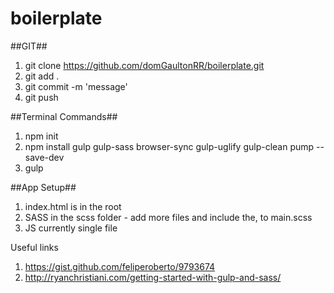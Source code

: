 # boilerplate #

##GIT##
1. git clone https://github.com/domGaultonRR/boilerplate.git
2. git add .
3. git commit -m 'message'
4. git push


##Terminal Commands##
1. npm init
2. npm install gulp gulp-sass browser-sync gulp-uglify gulp-clean pump --save-dev
3. gulp

##App Setup##
1. index.html is in the root
2. SASS in the scss folder - add more files and include the, to main.scss
3. JS currently single file

Useful links 
1. https://gist.github.com/feliperoberto/9793674
2. http://ryanchristiani.com/getting-started-with-gulp-and-sass/
